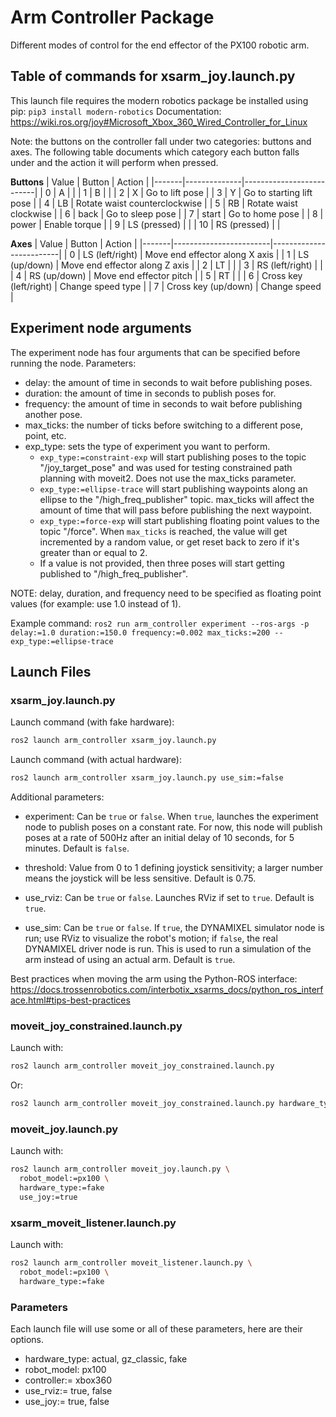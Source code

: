# Arm Controller Package
Different modes of control for the end effector of the PX100 robotic arm.

## Table of commands for xsarm_joy.launch.py
This launch file requires the modern robotics package be installed using pip: `pip3 install modern-robotics`
Documentation: https://wiki.ros.org/joy#Microsoft_Xbox_360_Wired_Controller_for_Linux

Note: the buttons on the controller fall under two categories: buttons and axes. The following table documents which category each button falls under and the action it will perform when pressed.

**Buttons**
| Value | Button       | Action                   |
|-------|--------------|--------------------------|
|   0   | A            |                          |
|   1   | B            |                          |
|   2   | X            | Go to lift pose      |
|   3   | Y            | Go to starting lift pose |
|   4   | LB           | Rotate waist counterclockwise |
|   5   | RB           | Rotate waist clockwise   |
|   6   | back         | Go to sleep pose         |
|   7   | start        | Go to home pose          |
|   8   | power        | Enable torque            |
|   9   | LS (pressed) |  |
|  10   | RS (pressed) |    |

**Axes**
| Value | Button                 | Action                  |
|-------|------------------------|-------------------------|
|   0   | LS (left/right)        | Move end effector along X axis |
|   1   | LS (up/down)           | Move end effector along Z axis |
|   2   | LT                     |                         |
|   3   | RS (left/right)        |                         |
|   4   | RS (up/down)           | Move end effector pitch |
|   5   | RT                     |                         |
|   6   | Cross key (left/right) | Change speed type       |
|   7   | Cross key (up/down)    | Change speed            |


## Experiment node arguments
The experiment node has four arguments that can be specified before running the node.
Parameters:
- delay: the amount of time in seconds to wait before publishing poses.
- duration: the amount of time in seconds to publish poses for.
- frequency: the amount of time in seconds to wait before publishing another pose.
- max_ticks: the number of ticks before switching to a different pose, point, etc.
- exp_type: sets the type of experiment you want to perform.
  - `exp_type:=constraint-exp` will start publishing poses to the topic "/joy_target_pose" and was used for testing constrained path planning with moveit2. Does not use the max_ticks parameter.
  - `exp_type:=ellipse-trace` will start publishing waypoints along an ellipse to the "/high_freq_publisher" topic. max_ticks will affect the amount of time that will pass before publishing the next waypoint.
  - `exp_type:=force-exp` will start publishing floating point values to the topic "/force". When `max_ticks` is reached, the value will get incremented by a random value, or get reset back to zero if it's greater than or equal to 2.
  - If a value is not provided, then three poses will start getting published to "/high_freq_publisher".

NOTE: delay, duration, and frequency need to be specified as floating point values (for example: use 1.0 instead of 1).

Example command: `ros2 run arm_controller experiment --ros-args -p delay:=1.0 duration:=150.0 frequency:=0.002 max_ticks:=200 --exp_type:=ellipse-trace`

## Launch Files

### xsarm_joy.launch.py
Launch command (with fake hardware):
```bash
ros2 launch arm_controller xsarm_joy.launch.py
```

Launch command (with actual hardware):
```bash
ros2 launch arm_controller xsarm_joy.launch.py use_sim:=false
```

Additional parameters:
- experiment: Can be `true` or `false`. When `true`, launches the experiment node to publish poses on a constant rate. For now, this node will publish poses at a rate of 500Hz after an initial delay of 10 seconds, for 5 minutes. Default is `false`.

- threshold: Value from 0 to 1 defining joystick sensitivity; a larger number means the joystick will be less sensitive. Default is 0.75.

- use_rviz: Can be `true` or `false`. Launches RViz if set to `true`. Default is `true`.

- use_sim: Can be `true` or `false`. If `true`, the DYNAMIXEL simulator node is run; use RViz to visualize the robot's motion; if `false`, the real DYNAMIXEL driver node is run. This is used to run a simulation of the arm instead of using an actual arm. Default is `true`.

Best practices when moving the arm using the Python-ROS interface: https://docs.trossenrobotics.com/interbotix_xsarms_docs/python_ros_interface.html#tips-best-practices

### moveit_joy_constrained.launch.py
Launch with:

```bash
ros2 launch arm_controller moveit_joy_constrained.launch.py
```

Or:
```bash
ros2 launch arm_controller moveit_joy_constrained.launch.py hardware_type:=actual
```

### moveit_joy.launch.py
Launch with:

```bash
ros2 launch arm_controller moveit_joy.launch.py \
  robot_model:=px100 \
  hardware_type:=fake
  use_joy:=true
```

### xsarm_moveit_listener.launch.py
Launch with:

```bash
ros2 launch arm_controller moveit_listener.launch.py \
  robot_model:=px100 \
  hardware_type:=fake
```

### Parameters
Each launch file will use some or all of these parameters, here are their options.
- hardware_type: actual, gz_classic, fake
- robot_model: px100
- controller:= xbox360
- use_rviz:= true, false
- use_joy:= true, false
